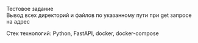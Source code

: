 Тестовое задание  
Вывод всех директорий и файлов по указанному пути при get запросе на адрес  

Стек технологий: Python, FastAPI, docker, docker-compose
